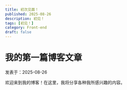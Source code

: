 ```yaml
---
title: 初次见面！
published: 2025-08-26
description: 初见！
tags: [初见！]
category: Front-end
draft: false
---
```


# 我的第一篇博客文章

 发表于：2025-08-26

 欢迎来到我的博客！在这里，我将分享各种我所感兴趣的内容。
